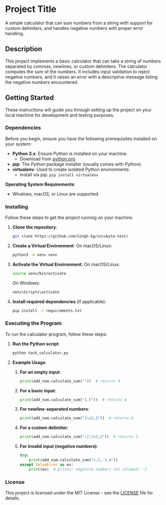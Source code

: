 # Project Title

A simple calculator that can sum numbers from a string with support for custom delimiters, and handles negative numbers with proper error handling.

## Description

This project implements a basic calculator that can take a string of numbers separated by commas, newlines, or custom delimiters. The calculator computes the sum of the numbers. It includes input validation to reject negative numbers, and it raises an error with a descriptive message listing the negative numbers encountered.

## Getting Started

These instructions will guide you through setting up the project on your local machine for development and testing purposes.

### Dependencies

Before you begin, ensure you have the following prerequisites installed on your system:

- **Python 3.x**: Ensure Python is installed on your machine.
  - Download from [python.org](https://www.python.org/downloads/).
- **pip**: The Python package installer (usually comes with Python).
- **virtualenv**: Used to create isolated Python environments.
  - Install via pip: `pip install virtualenv`

**Operating System Requirements**:
- Windows, macOS, or Linux are supported.

### Installing

Follow these steps to get the project running on your machine.

1. **Clone the repository**:
    ```bash
    git clone https://github.com/Singh-Sg/incubyte-test/
    ```

2. **Create a Virtual Environment**:
    On macOS/Linux:
    ```bash
    python3 -m venv venv
    ```

3. **Activate the Virtual Environment**:
    On macOS/Linux:
    ```bash
    source venv/bin/activate
    ```
    On Windows:
    ```bash
    venv\Scripts\activate
    ```

4. **Install required dependencies** (if applicable):
    ```bash
    pip install -r requirements.txt
    ```

### Executing the Program

To run the calculator program, follow these steps:

1. **Run the Python script**:
    ```bash
    python task_calculator.py
    ```

2. **Example Usage**:

    1. **For an empty input**:
        ```python
        print(add_num.calculate_sum(""))  # returns 0
        ```

    2. **For a basic input**:
        ```python
        print(add_num.calculate_sum("1,5"))  # returns 6
        ```

    3. **For newline-separated numbers**:
        ```python
        print(add_num.calculate_sum("1\n2,3"))  # returns 6
        ```

    4. **For a custom delimiter**:
        ```python
        print(add_num.calculate_sum("//;\n1;2"))  # returns 3
        ```

    5. **For invalid input (negative numbers)**:
        ```python
        try:
            print(add_num.calculate_sum("1,2,-3,4"))
        except ValueError as ex:
            print(ex)  # prints: negative numbers not allowed: -3
        ```

### License

This project is licensed under the MIT License - see the [LICENSE](LICENSE) file for details.
